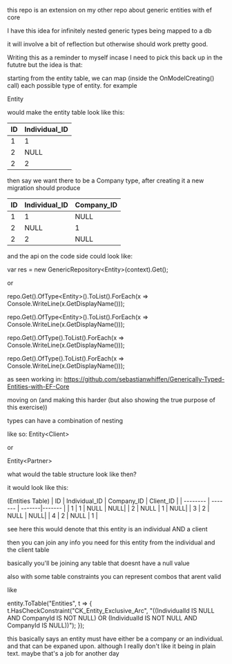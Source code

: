 this repo is an extension on my other repo about generic entities with ef core

I have this idea for infinitely nested generic types being mapped to a db

it will involve a bit of reflection but otherwise should work pretty good.

Writing this as a reminder to myself incase I need to pick this back up in the fututre but the idea is that:

starting from the entity table, we can map (inside the OnModelCreating() call) each possible type of entity. for example

Entity<Individual>

would make the entity table look like this:

| ID    | Individual_ID |
| -------- | ------- |
| 1        | 1       |
| 2        | NULL    |
| 2        | 2       |

then say we want there to be a Company type, after creating it a new migration should produce

| ID    | Individual_ID | Company_ID |
| -------- | ------- | -------|
| 1        | 1       | NULL   |
| 2        | NULL    | 1      |
| 2        | 2       | NULL   |


and the api on the code side could look like:

var res = new GenericRepository<Entity<Individual>>(context).Get();

or

repo.Get().OfType<Entity<Individual>>().ToList().ForEach(x => Console.WriteLine(x.GetDisplayName()));

repo.Get().OfType<Entity<Company>>().ToList().ForEach(x => Console.WriteLine(x.GetDisplayName()));

repo.Get().OfType<Company>().ToList().ForEach(x => Console.WriteLine(x.GetDisplayName()));

repo.Get().OfType<Individual>().ToList().ForEach(x => Console.WriteLine(x.GetDisplayName()));

as seen working in: https://github.com/sebastianwhiffen/Generically-Typed-Entities-with-EF-Core

moving on (and making this harder (but also showing the true purpose of this exercise))

types can have a combination of nesting

like so: Entity<Client<Individual>>

or 

Entity<Partner<Individual>>

what would the table structure look like then?

it would look like this:

(Entities Table)
| ID    | Individual_ID | Company_ID | Client_ID |
| -------- | ------- | -------|------- |
| 1        | 1       | NULL   | NULL|
| 2        | NULL    | 1      | NULL|
| 3        | 2       | NULL   | NULL|
| 4        | 2       | NULL   | 1 |

see here this would denote that this entity is an individual AND a client

then you can join any info you need for this entity from the individual and the client table

basically you'll be joining any table that doesnt have a null value

also with some table constraints you can represent combos that arent valid

like 

   entity.ToTable("Entities", t =>
            {
                t.HasCheckConstraint("CK_Entity_Exclusive_Arc",
                    "((IndividualId IS NULL AND CompanyId IS NOT NULL) OR (IndividualId IS NOT NULL AND CompanyId IS NULL))");
            });

this basically says an entity must have either be a company or an individual. and that can be expaned upon. although I really don't like it being in plain text. maybe that's a job for another day


